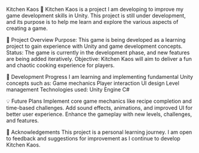 Kitchen Kaos 🍳
Kitchen Kaos is a project I am developing to improve my game development skills in Unity. This project is still under development, and its purpose is to help me learn and explore the various aspects of creating a game.

📌 Project Overview
Purpose: This game is being developed as a learning project to gain experience with Unity and game development concepts.
Status: The game is currently in the development phase, and new features are being added iteratively.
Objective: Kitchen Kaos will aim to deliver a fun and chaotic cooking experience for players.

🚧 Development Progress
I am learning and implementing fundamental Unity concepts such as:
Game mechanics
Player interaction
UI design
Level management
Technologies used:
Unity Engine
C#

💡 Future Plans
Implement core game mechanics like recipe completion and time-based challenges.
Add sound effects, animations, and improved UI for better user experience.
Enhance the gameplay with new levels, challenges, and features.

🙌 Acknowledgements
This project is a personal learning journey. I am open to feedback and suggestions for improvement as I continue to develop Kitchen Kaos.
